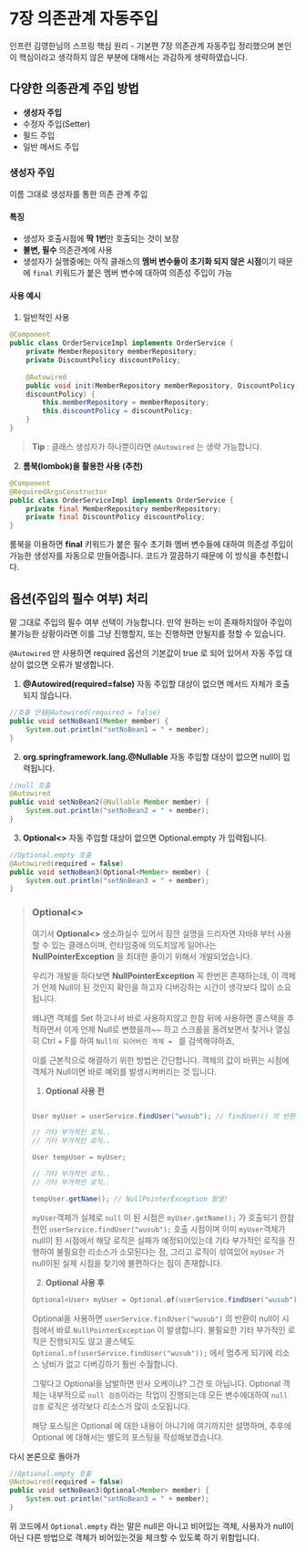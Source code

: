 # 7장 의존관계 자동주입

인프런 김영한님의 스프링 핵심 원리 - 기본편 7장 의존관계 자동주입 정리했으며 본인이 핵심이라고 생각하지 않은 부분에 대해서는 과감하게 생략하였습니다.

## 다양한 의종관계 주입 방법

- **생성자 주입**
- 수정자 주입(Setter)
- 필드 주입
- 일반 메서드 주입

### 생성자 주입

이름 그대로 생성자를 통한 의존 관계 주입

#### 특징

- 생성자 호출시점에 **딱 1번**만 호출되는 것이 보장
- **불변, 필수** 의존관계에 사용
- 생성자가 실행중에는 아직 클래스의 **멤버 변수들이 초기화 되지 않은 시점**이기 때문에 `final` 키워드가 붙은 멤버 변수에 대하여 의존성 주입이 가능


#### 사용 예시

1. 일반적인 사용
```java
@Component
public class OrderServiceImpl implements OrderService {
    private MemberRepository memberRepository;
    private DiscountPolicy discountPolicy;
   
    @Autowired
    public void init(MemberRepository memberRepository, DiscountPolicy
    discountPolicy) {
        this.memberRepository = memberRepository;
        this.discountPolicy = discountPolicy;
    }
}
```

> **Tip** : 클래스 생성자가 하나뿐이라면 `@Autowired` 는 생략 가능합니다.


2. **롬북(lombok)을 활용한 사용 (추천)**
```java
@Component
@RequiredArgsConstructor
public class OrderServiceImpl implements OrderService {
    private final MemberRepository memberRepository;
    private final DiscountPolicy discountPolicy;
}
```

룸북을 이용하면 **final** 키워드가 붙은 필수 초기화 멤버 변수들에 대하여 의존성 주입이 가능한 생성자를 자동으로 만들어줍니다. 코드가 깔끔하기 때문에 이 방식을 추천합니다.

## 옵션(주입의 필수 여부) 처리
말 그대로 주입의 필수 여부 선택이 가능합니다.
만약 원하는 `빈`이 존재하지않아 주입이 불가능한 상황이라면 이를 그냥 진행할지, 또는 진행하면 안될지를 정할 수 있습니다.

`@Autowired` 만 사용하면 required 옵션의 기본값이 true 로 되어 있어서 자동 주입 대상이 없으면 오류가 발생합니다.

1. **@Autowired(required=false)**
자동 주입할 대상이 없으면 메서드 자체가 호출되지 않습니다.

```java
//호출 안됨@Autowired(required = false)
public void setNoBean1(Member member) {
    System.out.println("setNoBean1 = " + member);
}
```

2. **org.springframework.lang.@Nullable**
자동 주입할 대상이 없으면 null이 입력됩니다.

```java
//null 호출
@Autowired
public void setNoBean2(@Nullable Member member) {
    System.out.println("setNoBean2 = " + member);
}
```

3. **Optional<>**
자동 주입할 대상이 없으면 Optional.empty 가 입력됩니다.

```java
//Optional.empty 호출
@Autowired(required = false)
public void setNoBean3(Optional<Member> member) {
    System.out.println("setNoBean3 = " + member);
}
```


> ### Optional<>
>
> 여기서 **Optional<>** 생소하실수 있어서 잠깐 설명을 드리자면
> 자바8 부터 사용할 수 있는 클래스이며,
> 런타임중에 의도치않게 일어나는 **NullPointerException** 을 최대한 줄이기 위해서 개발되었습니다.
> 
> 우리가 개발을 하다보면 **NullPointerException** 꼭 한번은 존재하는데, 이 객체가 언제 Null이 된 것인지 확인을 하고자 디버깅하는 시간이 생각보다 많이 소요됩니다.
> 
> 왜냐면 객체를 Set 하고나서 바로 사용하지않고 한참 뒤에 사용하면 콜스택을 추적하면서 이게 언제 Null로 변했을까~~ 하고 스크롤을 올려보면서 찾거나 열심히 Ctrl + F를 하여 `Null이 되어버린 객체 = ` 를 검색해야하죠,
> 
> 이를 근본적으로 해결하기 위한 방법은 간단합니다.
> 객체의 값이 바뀌는 시점에 객체가 Null이면 바로 예외를 발생시켜버리는 것 입니다.
> 
> 1. **Optional 사용 전**
> ```java
> 
> User myUser = userService.findUser("wusub"); // findUser() 의 반환값이 null 일 때
> 
> // 기타 부가적인 로직..
> // 기타 부가적인 로직..
>
> User tempUser = myUser;
> 
> // 기타 부가적인 로직..
> // 기타 부가적인 로직..
> 
> tempUser.getName(); // NullPointerException 발생!
> ```
> 
> `myUser`객체가 실제로 `null` 이 된 시점은 `myUser.getName();` 가 호출되기 한참 전인 `userService.findUser("wusub");` 호출 시점이며 이미 `myUser`객체가 null이 된 시점에서 해당 로직은 실패가 예정되어있는데 기타 부가적인 로직을 진행하여 불필요한 리소스가 소모된다는 점, 그리고 로직이 섞여있어 `myUser` 가 null이된 실제 시점을 찾기에 불편하다는 점이 존재합니다.
> 
> 2. **Optional 사용 후**
> ```java
> Optional<User> myUser = Optional.of(userService.findUser("wusub")); // findUser() 의 반환값이 null 일 때 바로 NullPointerException 발생!
> ```
> 
> Optional을 사용하면 `userService.findUser("wusub")` 의 반환이 null이 시점에서 바로 `NullPointerException` 이 발생합니다.
> 불필요한 기타 부가적인 로직은 진행되지도 않고 콜스택도 `Optional.of(userService.findUser("wusub"));` 에서 멈추게 되기에 리소스 낭비가 없고 디버깅하기 훨씬 수월합니다.
> 
> 그렇다고 Optional을 남발하면 만사 오케이냐? 그건 또 아닙니다. Optional 객체는 내부적으로 `null 검증`이라는 작업이 진행되는데 모든 변수에대하여 `null 검증` 로직은 생각보다 리소스가 많이 소모됩니다.
> 
> 해당 포스팅은 Optional 에 대한 내용이 아니기에 여기까지만 설명하며, 추후에 Optional 에 대해서는 별도의 포스팅을 작성해보겠습니다.

다시 본론으로 돌아가

```java
//Optional.empty 호출
@Autowired(required = false)
public void setNoBean3(Optional<Member> member) {
    System.out.println("setNoBean3 = " + member);
}
```

위 코드에서 `Optional.empty` 라는 말은 null은 아니고 비어있는 객체, 사용자가 null이 아닌 다른 방법으로 객체가 비어있는것을 체크할 수 있도록 하기 위함입니다.





